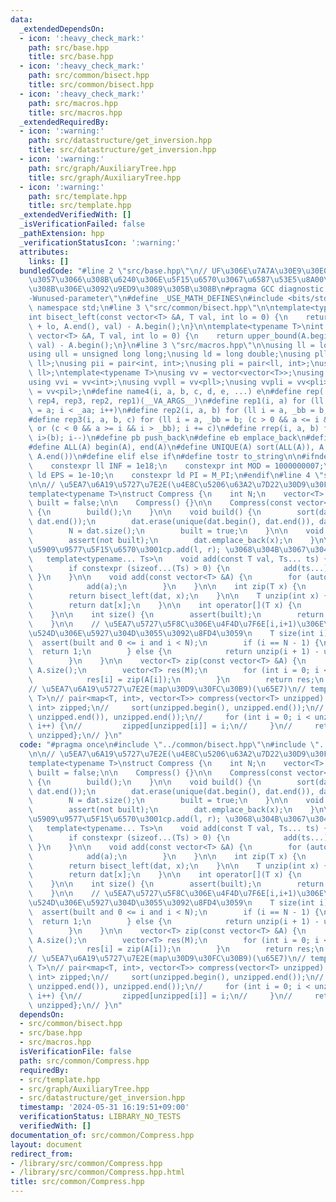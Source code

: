 ```yaml
---
data:
  _extendedDependsOn:
  - icon: ':heavy_check_mark:'
    path: src/base.hpp
    title: src/base.hpp
  - icon: ':heavy_check_mark:'
    path: src/common/bisect.hpp
    title: src/common/bisect.hpp
  - icon: ':heavy_check_mark:'
    path: src/macros.hpp
    title: src/macros.hpp
  _extendedRequiredBy:
  - icon: ':warning:'
    path: src/datastructure/get_inversion.hpp
    title: src/datastructure/get_inversion.hpp
  - icon: ':warning:'
    path: src/graph/AuxiliaryTree.hpp
    title: src/graph/AuxiliaryTree.hpp
  - icon: ':warning:'
    path: src/template.hpp
    title: src/template.hpp
  _extendedVerifiedWith: []
  _isVerificationFailed: false
  _pathExtension: hpp
  _verificationStatusIcon: ':warning:'
  attributes:
    links: []
  bundledCode: "#line 2 \"src/base.hpp\"\n// UF\u306E\u7A7A\u30E9\u30E0\u30C0\u6E21\
    \u3057\u3066\u308B\u6240\u306E\u5F15\u6570\u3067\u6587\u53E5\u8A00\u308F\u308C\
    \u308B\u306E\u3092\u9ED9\u3089\u305B\u308B\n#pragma GCC diagnostic ignored \"\
    -Wunused-parameter\"\n#define _USE_MATH_DEFINES\n#include <bits/stdc++.h>\nusing\
    \ namespace std;\n#line 3 \"src/common/bisect.hpp\"\n\ntemplate<typename T>\n\
    int bisect_left(const vector<T> &A, T val, int lo = 0) {\n    return lower_bound(A.begin()\
    \ + lo, A.end(), val) - A.begin();\n}\n\ntemplate<typename T>\nint bisect_right(const\
    \ vector<T> &A, T val, int lo = 0) {\n    return upper_bound(A.begin() + lo, A.end(),\
    \ val) - A.begin();\n}\n#line 3 \"src/macros.hpp\"\n\nusing ll = long long;\n\
    using ull = unsigned long long;\nusing ld = long double;\nusing pll = pair<ll,\
    \ ll>;\nusing pii = pair<int, int>;\nusing pli = pair<ll, int>;\nusing pil = pair<int,\
    \ ll>;\ntemplate<typename T>\nusing vv = vector<vector<T>>;\nusing vvl = vv<ll>;\n\
    using vvi = vv<int>;\nusing vvpll = vv<pll>;\nusing vvpli = vv<pli>;\nusing vvpil\
    \ = vv<pil>;\n#define name4(i, a, b, c, d, e, ...) e\n#define rep(...) name4(__VA_ARGS__,\
    \ rep4, rep3, rep2, rep1)(__VA_ARGS__)\n#define rep1(i, a) for (ll i = 0, _aa\
    \ = a; i < _aa; i++)\n#define rep2(i, a, b) for (ll i = a, _bb = b; i < _bb; i++)\n\
    #define rep3(i, a, b, c) for (ll i = a, _bb = b; (c > 0 && a <= i && i < _bb)\
    \ or (c < 0 && a >= i && i > _bb); i += c)\n#define rrep(i, a, b) for (ll i=(a);\
    \ i>(b); i--)\n#define pb push_back\n#define eb emplace_back\n#define mkp make_pair\n\
    #define ALL(A) begin(A), end(A)\n#define UNIQUE(A) sort(ALL(A)), A.erase(unique(ALL(A)),\
    \ A.end())\n#define elif else if\n#define tostr to_string\n\n#ifndef CONSTANTS\n\
    \    constexpr ll INF = 1e18;\n    constexpr int MOD = 1000000007;\n    constexpr\
    \ ld EPS = 1e-10;\n    constexpr ld PI = M_PI;\n#endif\n#line 4 \"src/common/Compress.hpp\"\
    \n\n// \u5EA7\u6A19\u5727\u7E2E(\u4E8C\u5206\u63A2\u7D22\u30D9\u30FC\u30B9)\n\
    template<typename T>\nstruct Compress {\n    int N;\n    vector<T> dat;\n    bool\
    \ built = false;\n\n    Compress() {}\n\n    Compress(const vector<T> &A) : dat(A)\
    \ {\n        build();\n    }\n\n    void build() {\n        sort(dat.begin(),\
    \ dat.end());\n        dat.erase(unique(dat.begin(), dat.end()), dat.end());\n\
    \        N = dat.size();\n        built = true;\n    }\n\n    void add(T x) {\n\
    \        assert(not built);\n        dat.emplace_back(x);\n    }\n\n    // \u53EF\
    \u5909\u9577\u5F15\u6570\u3001cp.add(l, r); \u3068\u304B\u3067\u304D\u308B\n \
    \   template<typename... Ts>\n    void add(const T val, Ts... ts) {\n        dat.emplace_back(val);\n\
    \        if constexpr (sizeof...(Ts) > 0) {\n            add(ts...);\n       \
    \ }\n    }\n\n    void add(const vector<T> &A) {\n        for (auto a : A) {\n\
    \            add(a);\n        }\n    }\n\n    int zip(T x) {\n        assert(built);\n\
    \        return bisect_left(dat, x);\n    }\n\n    T unzip(int x) {\n        assert(built);\n\
    \        return dat[x];\n    }\n\n    int operator[](T x) {\n        return zip(x);\n\
    \    }\n\n    int size() {\n        assert(built);\n        return dat.size();\n\
    \    }\n\n    // \u5EA7\u5727\u5F8C\u306E\u4F4D\u7F6E[i,i+1)\u306E\u5EA7\u5727\
    \u524D\u306E\u5927\u304D\u3055\u3092\u8FD4\u3059\n    T size(int i) {\n      \
    \  assert(built and 0 <= i and i < N);\n        if (i == N - 1) {\n          \
    \  return 1;\n        } else {\n            return unzip(i + 1) - unzip(i);\n\
    \        }\n    }\n\n    vector<T> zip(const vector<T> &A) {\n        int M =\
    \ A.size();\n        vector<T> res(M);\n        for (int i = 0; i < M; i++) {\n\
    \            res[i] = zip(A[i]);\n        }\n        return res;\n    }\n};\n\n\
    // \u5EA7\u6A19\u5727\u7E2E(map\u30D9\u30FC\u30B9)(\u65E7)\n// template<typename\
    \ T>\n// pair<map<T, int>, vector<T>> compress(vector<T> unzipped) {\n//     map<T,\
    \ int> zipped;\n//     sort(unzipped.begin(), unzipped.end());\n//     unzipped.erase(unique(unzipped.begin(),\
    \ unzipped.end()), unzipped.end());\n//     for (int i = 0; i < unzipped.size();\
    \ i++) {\n//         zipped[unzipped[i]] = i;\n//     }\n//     return {zipped,\
    \ unzipped};\n// }\n"
  code: "#pragma once\n#include \"../common/bisect.hpp\"\n#include \"../macros.hpp\"\
    \n\n// \u5EA7\u6A19\u5727\u7E2E(\u4E8C\u5206\u63A2\u7D22\u30D9\u30FC\u30B9)\n\
    template<typename T>\nstruct Compress {\n    int N;\n    vector<T> dat;\n    bool\
    \ built = false;\n\n    Compress() {}\n\n    Compress(const vector<T> &A) : dat(A)\
    \ {\n        build();\n    }\n\n    void build() {\n        sort(dat.begin(),\
    \ dat.end());\n        dat.erase(unique(dat.begin(), dat.end()), dat.end());\n\
    \        N = dat.size();\n        built = true;\n    }\n\n    void add(T x) {\n\
    \        assert(not built);\n        dat.emplace_back(x);\n    }\n\n    // \u53EF\
    \u5909\u9577\u5F15\u6570\u3001cp.add(l, r); \u3068\u304B\u3067\u304D\u308B\n \
    \   template<typename... Ts>\n    void add(const T val, Ts... ts) {\n        dat.emplace_back(val);\n\
    \        if constexpr (sizeof...(Ts) > 0) {\n            add(ts...);\n       \
    \ }\n    }\n\n    void add(const vector<T> &A) {\n        for (auto a : A) {\n\
    \            add(a);\n        }\n    }\n\n    int zip(T x) {\n        assert(built);\n\
    \        return bisect_left(dat, x);\n    }\n\n    T unzip(int x) {\n        assert(built);\n\
    \        return dat[x];\n    }\n\n    int operator[](T x) {\n        return zip(x);\n\
    \    }\n\n    int size() {\n        assert(built);\n        return dat.size();\n\
    \    }\n\n    // \u5EA7\u5727\u5F8C\u306E\u4F4D\u7F6E[i,i+1)\u306E\u5EA7\u5727\
    \u524D\u306E\u5927\u304D\u3055\u3092\u8FD4\u3059\n    T size(int i) {\n      \
    \  assert(built and 0 <= i and i < N);\n        if (i == N - 1) {\n          \
    \  return 1;\n        } else {\n            return unzip(i + 1) - unzip(i);\n\
    \        }\n    }\n\n    vector<T> zip(const vector<T> &A) {\n        int M =\
    \ A.size();\n        vector<T> res(M);\n        for (int i = 0; i < M; i++) {\n\
    \            res[i] = zip(A[i]);\n        }\n        return res;\n    }\n};\n\n\
    // \u5EA7\u6A19\u5727\u7E2E(map\u30D9\u30FC\u30B9)(\u65E7)\n// template<typename\
    \ T>\n// pair<map<T, int>, vector<T>> compress(vector<T> unzipped) {\n//     map<T,\
    \ int> zipped;\n//     sort(unzipped.begin(), unzipped.end());\n//     unzipped.erase(unique(unzipped.begin(),\
    \ unzipped.end()), unzipped.end());\n//     for (int i = 0; i < unzipped.size();\
    \ i++) {\n//         zipped[unzipped[i]] = i;\n//     }\n//     return {zipped,\
    \ unzipped};\n// }\n"
  dependsOn:
  - src/common/bisect.hpp
  - src/base.hpp
  - src/macros.hpp
  isVerificationFile: false
  path: src/common/Compress.hpp
  requiredBy:
  - src/template.hpp
  - src/graph/AuxiliaryTree.hpp
  - src/datastructure/get_inversion.hpp
  timestamp: '2024-05-31 16:19:51+09:00'
  verificationStatus: LIBRARY_NO_TESTS
  verifiedWith: []
documentation_of: src/common/Compress.hpp
layout: document
redirect_from:
- /library/src/common/Compress.hpp
- /library/src/common/Compress.hpp.html
title: src/common/Compress.hpp
---
```

